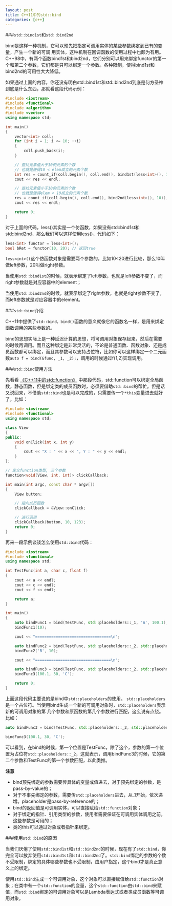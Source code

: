```yaml
---
layout: post
title: C++11中的std::bind
categories: [c++]
---
```


###`std::bind1st`和`std::bind2nd`

bind是这样一种机制，它可以预先把指定可调用实体的某些参数绑定到已有的变量，产生一个新的可调 用实体，这种机制在回调函数的使用过程中也颇为有用。C++98中，有两个函数bind1st和bind2nd，它们分别可以用来绑定functor的第一个和第二个参数，它们都是只可以绑定一个参数。各种限制，使得bind1st和bind2nd的可用性大大降低。

如果通过上面的内容，你还没有明白std::bind1st和std::bind2nd到底是何方圣神到底是什么东西，那就看这段代码示例：

```cpp
#include <iostream>
#include <functional>
#include <algorithm>
#include <vector>
using namespace std;

int main()
{
    vector<int> coll;
    for (int i = 1; i <= 10; ++i)
    {
        coll.push_back(i);
    }

    // 查找元素值大于10的元素的个数
    // 也就是使得10 < elem成立的元素个数 
    int res = count_if(coll.begin(), coll.end(), bind1st(less<int>(), 10));
    cout << res << endl;

    // 查找元素值小于10的元素的个数
    // 也就是使得elem < 10成立的元素个数 
    res = count_if(coll.begin(), coll.end(), bind2nd(less<int>(), 10));
    cout << res << endl;

    return 0;
}
```

对于上面的代码，less<int>()其实是一个仿函数，如果没有std::bind1st和std::bind2nd，那么我们可以这样使用less<int>()，代码如下：

```cpp
less<int> functor = less<int>();
bool bRet = functor(10, 20); // 返回true
```

`less<int>()`这个仿函数对象是需要两个参数的，比如10<20进行比较，那么10叫做left参数，20叫做right参数。

当使用`std::bind1st`的时候，就表示绑定了left参数，也就是left参数不变了，而right参数就是对应容器中的element；

当使用`std::bind2nd`的时候，就表示绑定了right参数，也就是right参数不变了，而left参数就是对应容器中的element。


###`std::bind`介绍

C++11中提供了`std::bind。bind()`函数的意义就像它的函数名一样，是用来绑定函数调用的某些参数的。

bind的思想实际上是一种延迟计算的思想，将可调用对象保存起来，然后在需要的时候再调用。而且这种绑定是非常灵活的，不论是普通函数、函数对象、还是成员函数都可以绑定，而且其参数可以支持占位符，比如你可以这样绑定一个二元函数`auto f = bind(&func, _1, _2);`，调用的时候通过f(1,2)实现调用。


###`std::bind`使用方法

先看看   [《C++11中的std::function》](http://xiaoyifeibupt.github.io/blog/CPP-std-function.html) 中那段代码，std::function可以绑定全局函数，静态函数，但是绑定类的成员函数时，必须要借助`std::bind`的帮忙。但是话又说回来，不借助`std::bind`也是可以完成的，只需要传一个`*this`变量进去就好了，比如：

```cpp
#include <iostream>
#include <functional>
using namespace std;

class View
{
public:
    void onClick(int x, int y)
    {
        cout << "X : " << x << ", Y : " << y << endl;
    }
};

// 定义function类型, 三个参数
function<void(View, int, int)> clickCallback;

int main(int argc, const char * argv[])
{
    View button;

    // 指向成员函数
    clickCallback = &View::onClick;

    // 进行调用
    clickCallback(button, 10, 123);
    return 0;
}
```

再来一段示例谈谈怎么使用`std::bind`代码：

```cpp
#include <iostream>
#include <functional>
using namespace std;

int TestFunc(int a, char c, float f)
{
    cout << a << endl;
    cout << c << endl;
    cout << f << endl;

    return a;
}

int main()
{
    auto bindFunc1 = bind(TestFunc, std::placeholders::_1, 'A', 100.1);
    bindFunc1(10);

    cout << "=================================\n";

    auto bindFunc2 = bind(TestFunc, std::placeholders::_2, std::placeholders::_1, 100.1);
    bindFunc2('B', 10);

    cout << "=================================\n";

    auto bindFunc3 = bind(TestFunc, std::placeholders::_2, std::placeholders::_3, std::placeholders::_1);
    bindFunc3(100.1, 30, 'C');

    return 0;
}
```

上面这段代码主要说的是bind中`std::placeholders`的使用。 `std::placeholders`是一个占位符。当使用bind生成一个新的可调用对象时，`std::placeholders`表示新的可调用对象的第 几个参数和原函数的第几个参数进行匹配，这么说有点绕。比如：

```cpp
auto bindFunc3 = bind(TestFunc, std::placeholders::_2, std::placeholders::_3, std::placeholders::_1);

bindFunc3(100.1, 30, 'C');
```

可以看到，在bind的时候，第一个位置是TestFunc，除了这个，参数的第一个位置为占位符`std::placeholders::_2`，这就表示，调用bindFunc3的时候，它的第二个参数和TestFunc的第一个参数匹配，以此类推。

**注意**

-   bind预先绑定的参数需要传具体的变量或值进去，对于预先绑定的参数，是pass-by-value的；
-   对于不事先绑定的参数，需要传`std::placeholders`进去，从_1开始，依次递增。placeholder是pass-by-reference的；
-   bind的返回值是可调用实体，可以直接赋给`std::function`对象；
-   对于绑定的指针、引用类型的参数，使用者需要保证在可调用实体调用之前，这些参数是可用的；
-   类的this可以通过对象或者指针来绑定。

###使用`std::bind`的原因

当我们厌倦了使用`std::bind1st`和`std::bind2nd`的时候，现在有了`std::bind`，你完全可以放弃使用`std::bind1st`和`std::bind2nd`了。`std::bind`绑定的参数的个数不受限制，绑定的具体哪些参数也不受限制，由用户指定，这个bind才是真正意义上的绑定。

使用`std::bind`生成一个可调用对象，这个对象可以直接赋值给`std::function`对象；在类中有一个`std::function`的变量，这个`std::function`由`std::bind`来赋值，而`std::bind`绑定的可调用对象可以是Lambda表达式或者类成员函数等可调用对象。

